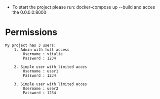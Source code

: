 * To start the project please run: docker-compose up --build and acces the 0.0.0.0:8000

# Permissions

    My project has 3 users:
        1. Admin with full access
            Username : vitalie
            Password : 1234

        2. Simple user with limited acces
            Username : user1
            Password : 1234

        3. Simple user with limited acces
            Username : user2
            Password : 1234

    